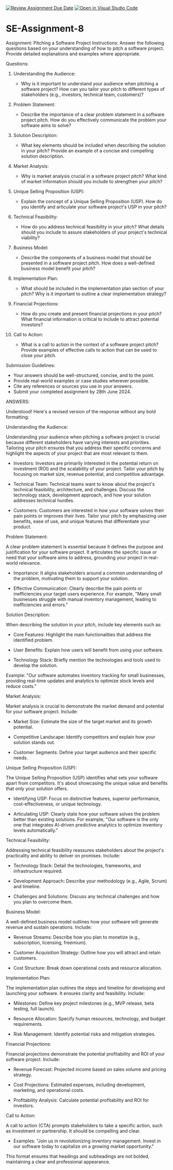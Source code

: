 [![Review Assignment Due Date](https://classroom.github.com/assets/deadline-readme-button-22041afd0340ce965d47ae6ef1cefeee28c7c493a6346c4f15d667ab976d596c.svg)](https://classroom.github.com/a/4bgukiqw)
[![Open in Visual Studio Code](https://classroom.github.com/assets/open-in-vscode-2e0aaae1b6195c2367325f4f02e2d04e9abb55f0b24a779b69b11b9e10269abc.svg)](https://classroom.github.com/online_ide?assignment_repo_id=15269581&assignment_repo_type=AssignmentRepo)
# SE-Assignment-8
 Assignment: Pitching a Software Project
 Instructions:
Answer the following questions based on your understanding of how to pitch a software project. Provide detailed explanations and examples where appropriate.

 Questions:

1. Understanding the Audience:
   - Why is it important to understand your audience when pitching a software project? How can you tailor your pitch to different types of stakeholders (e.g., investors, technical team, customers)?

2. Problem Statement:
   - Describe the importance of a clear problem statement in a software project pitch. How do you effectively communicate the problem your software aims to solve?

3. Solution Description:
   - What key elements should be included when describing the solution in your pitch? Provide an example of a concise and compelling solution description.

4. Market Analysis:
   - Why is market analysis crucial in a software project pitch? What kind of market information should you include to strengthen your pitch?

5. Unique Selling Proposition (USP):
   - Explain the concept of a Unique Selling Proposition (USP). How do you identify and articulate your software project's USP in your pitch?

6. Technical Feasibility:
   - How do you address technical feasibility in your pitch? What details should you include to assure stakeholders of your project's technical viability?

7. Business Model:
   - Describe the components of a business model that should be presented in a software project pitch. How does a well-defined business model benefit your pitch?

8. Implementation Plan:
   - What should be included in the implementation plan section of your pitch? Why is it important to outline a clear implementation strategy?

9. Financial Projections:
   - How do you create and present financial projections in your pitch? What financial information is critical to include to attract potential investors?

10. Call to Action:
    - What is a call to action in the context of a software project pitch? Provide examples of effective calls to action that can be used to close your pitch.

 Submission Guidelines:
- Your answers should be well-structured, concise, and to the point.
- Provide real-world examples or case studies wherever possible.
- Cite any references or sources you use in your answers.
- Submit your completed assignment by 28th June 2024.

ANSWERS:

Understood! Here's a revised version of the response without any bold formatting:

Understanding the Audience:

Understanding your audience when pitching a software project is crucial because different stakeholders have varying interests and priorities. Tailoring your pitch ensures that you address their specific concerns and highlight the aspects of your project that are most relevant to them.

- Investors: Investors are primarily interested in the potential return on investment (ROI) and the scalability of your project. Tailor your pitch by focusing on market size, revenue potential, and competitive advantage.

- Technical Team: Technical teams want to know about the project's technical feasibility, architecture, and challenges. Discuss the technology stack, development approach, and how your solution addresses technical hurdles.

- Customers: Customers are interested in how your software solves their pain points or improves their lives. Tailor your pitch by emphasizing user benefits, ease of use, and unique features that differentiate your product.

Problem Statement:

A clear problem statement is essential because it defines the purpose and justification for your software project. It articulates the specific issue or need that your software aims to address, grounding your project in real-world relevance.

- Importance: It aligns stakeholders around a common understanding of the problem, motivating them to support your solution.

- Effective Communication: Clearly describe the pain points or inefficiencies your target users experience. For example, "Many small businesses struggle with manual inventory management, leading to inefficiencies and errors."

Solution Description:

When describing the solution in your pitch, include key elements such as:

- Core Features: Highlight the main functionalities that address the identified problem.

- User Benefits: Explain how users will benefit from using your software.

- Technology Stack: Briefly mention the technologies and tools used to develop the solution.

Example: "Our software automates inventory tracking for small businesses, providing real-time updates and analytics to optimize stock levels and reduce costs."

Market Analysis:

Market analysis is crucial to demonstrate the market demand and potential for your software project. Include:

- Market Size: Estimate the size of the target market and its growth potential.

- Competitive Landscape: Identify competitors and explain how your solution stands out.

- Customer Segments: Define your target audience and their specific needs.

Unique Selling Proposition (USP):

The Unique Selling Proposition (USP) identifies what sets your software apart from competitors. It's about showcasing the unique value and benefits that only your solution offers.

- Identifying USP: Focus on distinctive features, superior performance, cost-effectiveness, or unique technology.

- Articulating USP: Clearly state how your software solves the problem better than existing solutions. For example, "Our software is the only one that integrates AI-driven predictive analytics to optimize inventory levels automatically."

Technical Feasibility:

Addressing technical feasibility reassures stakeholders about the project's practicality and ability to deliver on promises. Include:

- Technology Stack: Detail the technologies, frameworks, and infrastructure required.

- Development Approach: Describe your methodology (e.g., Agile, Scrum) and timeline.

- Challenges and Solutions: Discuss any technical challenges and how you plan to overcome them.

Business Model:

A well-defined business model outlines how your software will generate revenue and sustain operations. Include:

- Revenue Streams: Describe how you plan to monetize (e.g., subscription, licensing, freemium).

- Customer Acquisition Strategy: Outline how you will attract and retain customers.

- Cost Structure: Break down operational costs and resource allocation.

Implementation Plan:

The implementation plan outlines the steps and timeline for developing and launching your software. It ensures clarity and feasibility. Include:

- Milestones: Define key project milestones (e.g., MVP release, beta testing, full launch).

- Resource Allocation: Specify human resources, technology, and budget requirements.

- Risk Management: Identify potential risks and mitigation strategies.

Financial Projections:

Financial projections demonstrate the potential profitability and ROI of your software project. Include:

- Revenue Forecast: Projected income based on sales volume and pricing strategy.

- Cost Projections: Estimated expenses, including development, marketing, and operational costs.

- Profitability Analysis: Calculate potential profitability and ROI for investors.

Call to Action:

A call to action (CTA) prompts stakeholders to take a specific action, such as investment or partnership. It should be compelling and clear.

- Examples: "Join us in revolutionizing inventory management. Invest in our software today to capitalize on a growing market opportunity."

This format ensures that headings and subheadings are not bolded, maintaining a clear and professional appearance.
